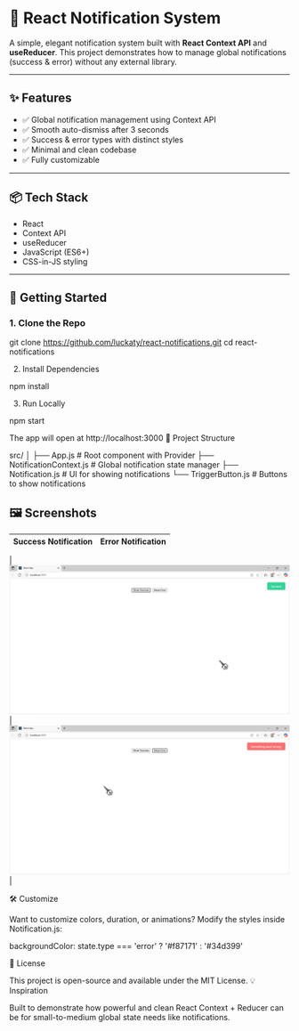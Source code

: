 # 🔔 React Notification System

A simple, elegant notification system built with **React Context API** and **useReducer**. This project demonstrates how to manage global notifications (success & error) without any external library.

---

## ✨ Features

- ✅ Global notification management using Context API
- ✅ Smooth auto-dismiss after 3 seconds
- ✅ Success & error types with distinct styles
- ✅ Minimal and clean codebase
- ✅ Fully customizable

---

## 📦 Tech Stack

- React
- Context API
- useReducer
- JavaScript (ES6+)
- CSS-in-JS styling

---

## 🚀 Getting Started

### 1. Clone the Repo

git clone https://github.com/luckaty/react-notifications.git
cd react-notifications

2. Install Dependencies

npm install

3. Run Locally

npm start

The app will open at http://localhost:3000
🧠 Project Structure

src/
│
├── App.js                  # Root component with Provider
├── NotificationContext.js  # Global notification state manager
├── Notification.js         # UI for showing notifications
└── TriggerButton.js        # Buttons to show notifications

## 🖼️ Screenshots

| Success Notification | Error Notification |
|----------------------|--------------------|

| ![Success](./screenshot-success.png) | ![Error](./screenshot-error.png) |


🛠️ Customize

Want to customize colors, duration, or animations?
Modify the styles inside Notification.js:

backgroundColor: state.type === 'error' ? '#f87171' : '#34d399'

📄 License

This project is open-source and available under the MIT License.
💡 Inspiration

Built to demonstrate how powerful and clean React Context + Reducer can be for small-to-medium global state needs like notifications.
